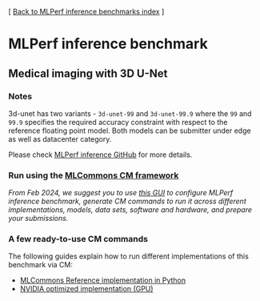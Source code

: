 [ [Back to MLPerf inference benchmarks index](../README.md) ]

# MLPerf inference benchmark

## Medical imaging with 3D U-Net

### Notes

3d-unet has two variants - `3d-unet-99` and `3d-unet-99.9` where the `99` and `99.9` specifies the required accuracy constraint 
with respect to the reference floating point model. Both models can be submitter under edge as well as datacenter category.

Please check [MLPerf inference GitHub](https://github.com/mlcommons/inference) for more details.

### Run using the [MLCommons CM framework](https://github.com/mlcommons/ck)

*From Feb 2024, we suggest you to use [this GUI](https://access.cknowledge.org/playground/?action=howtorun&bench_uid=39877bb63fb54725)
 to configure MLPerf inference benchmark, generate CM commands to run it across different implementations, models, data sets, software
 and hardware, and prepare your submissions.*

### A few ready-to-use CM commands

The following guides explain how to run different implementations of this benchmark via CM:

* [MLCommons Reference implementation in Python](README_reference.md)
* [NVIDIA optimized implementation (GPU)](README_nvidia.md)
